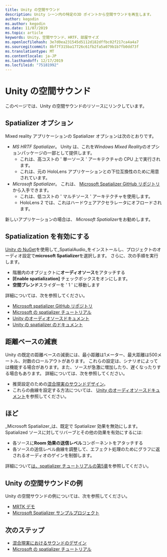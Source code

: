 ```yaml
---
title: Unity の空間サウンド
description: Unity シーン内の特定の3D ポイントから空間サウンドを再生します。
author: kegodin
ms.author: kegodin
ms.date: 11/07/2019
ms.topic: article
keywords: Unity、空間サウンド、HRTF、部屋サイズ
ms.openlocfilehash: 3e7d0ea231545d5112d182dffbc02f217ca4a4a7
ms.sourcegitcommit: 8bf7f315ba17726c61fb2fa5a079b1b7fb0dd73f
ms.translationtype: MT
ms.contentlocale: ja-JP
ms.lasthandoff: 12/17/2019
ms.locfileid: "75181992"
---
```

# <a name="spatial-sound-in-unity"></a>Unity の空間サウンド

このページでは、Unity の空間サウンドのリソースにリンクしています。

## <a name="spatializer-options"></a>Spatializer オプション
Mixed reality アプリケーションの Spatializer オプションは次のとおりです。
* *MS HRTF Spatializer*。 Unity は、これを*Windows Mixed Reality*のオプションパッケージの一部として提供します。
  * これは、高コストの ' 単一ソース ' アーキテクチャの CPU 上で実行されます。
  * これは、元の HoloLens アプリケーションとの下位互換性のために用意されています。
* *Microsoft Spatializer*。 これは、 [Microsoft Spatializer GitHub リポジトリ](https://github.com/microsoft/spatialaudio-unity)から入手できます。
  * これは、低コストの ' マルチソース ' アーキテクチャを使用します。
  * HoloLens 2 では、これはハードウェアアクセラレータにオフロードされます。

新しいアプリケーションの場合は、 *Microsoft Spatializer*をお勧めします。

## <a name="enable-spatialization"></a>Spatialization を有効にする

[Unity の NuGet](https://github.com/GlitchEnzo/NuGetForUnity/releases/latest)を使用して_SpatialAudio_をインストールし、プロジェクトのオーディオ設定で**microsoft Spatializer**を選択します。 さらに、次の手順を実行します。
* 階層内のオブジェクトに**オーディオソース**をアタッチする
* **[Enable spatialization]** チェックボックスをオンにします。
* **空間ブレンド**スライダーを ' 1 ' に移動します

詳細については、次を参照してください。
* [Microsoft spatializer GitHub リポジトリ](https://github.com/microsoft/spatialaudio-unity)
* [Microsoft の spatializer チュートリアル](unity-spatial-audio-ch1.md)
* [Unity のオーディオソースドキュメント](https://docs.unity3d.com/2019.3/Documentation/Manual/class-AudioSource.html)
* [Unity の spatializer のドキュメント](https://docs.unity3d.com/Manual/VRAudioSpatializer.html)

## <a name="distance-based-attenuation"></a>距離ベースの減衰
Unity の既定の距離ベースの減衰には、最小距離は1メーター、最大距離は500メートル、対数のロールアウトがあります。 これらの設定は、シナリオによっては機能する場合があります。また、ソースが急激に増加したり、遅くなったりする場合もあります。 詳細については、次を参照してください。
* 推奨設定のための[混合現実のサウンドデザイン](spatial-sound-design.md)。
* これらの曲線を設定する方法については、 [Unity のオーディオソースドキュメント](https://docs.unity3d.com/2019.3/Documentation/Manual/class-AudioSource.html)を参照してください。

## <a name="reverb"></a>ほど
_Microsoft Spatializer_は、既定で Spatializer 効果を無効にします。 Spatialized ソースに対してリバーブとその他の効果を有効にするには:
* 各ソースに**Room 効果の送信レベル**コンポーネントをアタッチする
* 各ソースの送信レベル曲線を調整して、エフェクト処理のためにグラフに返されるオーディオのゲインを制御します。

詳細について[は、spatializer チュートリアルの第5章](unity-spatial-audio-ch5.md)を参照してください。

## <a name="unity-spatial-sound-examples"></a>Unity の空間サウンドの例
Unity の空間サウンドの例については、次を参照してください。
* [MRTK デモ](https://github.com/microsoft/MixedRealityToolkit-Unity/tree/mrtk_release/Assets/MixedRealityToolkit.Examples/Demos/Audio)
* [Microsoft Spatializer サンプルプロジェクト](https://github.com/microsoft/spatialaudio-unity/tree/master/Samples/MicrosoftSpatializerSample)

## <a name="next-steps"></a>次のステップ
* [混合現実におけるサウンドのデザイン](spatial-sound-design.md)
* [Microsoft の spatializer チュートリアル](unity-spatial-audio-ch1.md)

